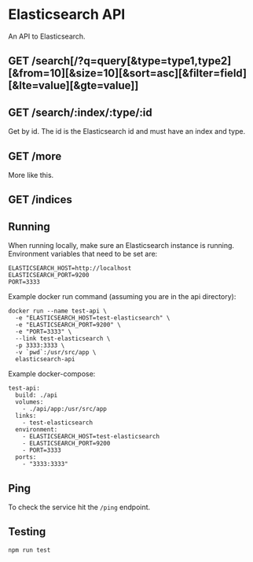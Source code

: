 # Elasticsearch API

An API to Elasticsearch.

## GET /search[/?q=query[&type=type1,type2][&from=10][&size=10][&sort=asc][&filter=field][&lte=value][&gte=value]]

## GET /search/:index/:type/:id

Get by id. The id is the Elasticsearch id and must have an index and type.

## GET /more

More like this.

## GET /indices

## Running

When running locally, make sure an Elasticsearch instance is running. Environment variables that need to be set are:

```
ELASTICSEARCH_HOST=http://localhost
ELASTICSEARCH_PORT=9200
PORT=3333
```

Example docker run command (assuming you are in the api directory):

```
docker run --name test-api \
  -e "ELASTICSEARCH_HOST=test-elasticsearch" \
  -e "ELASTICSEARCH_PORT=9200" \
  -e "PORT=3333" \
  --link test-elasticsearch \
  -p 3333:3333 \
  -v `pwd`:/usr/src/app \
  elasticsearch-api
```

Example docker-compose:

```
test-api:
  build: ./api
  volumes:
    - ./api/app:/usr/src/app
  links:
    - test-elasticsearch
  environment:
    - ELASTICSEARCH_HOST=test-elasticsearch
    - ELASTICSEARCH_PORT=9200
    - PORT=3333
  ports:
    - "3333:3333"
```

## Ping

To check the service hit the ```/ping``` endpoint.

## Testing

```
npm run test
```
